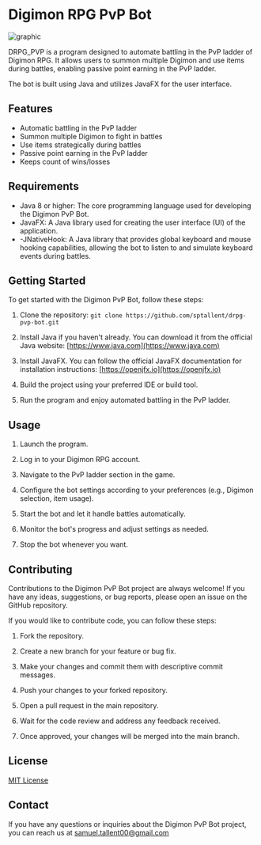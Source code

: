 # Digimon RPG PvP Bot
![graphic](https://github.com/sptallent/drpg-pvp-bot/assets/17508350/2044132b-142f-402b-aaa1-350b542c61d6)

DRPG_PVP is a program designed to automate battling in the PvP ladder of Digimon RPG. It allows users to summon multiple Digimon and use items during battles, enabling passive point earning in the PvP ladder.

The bot is built using Java and utilizes JavaFX for the user interface.

## Features

- Automatic battling in the PvP ladder
- Summon multiple Digimon to fight in battles
- Use items strategically during battles
- Passive point earning in the PvP ladder
- Keeps count of wins/losses

## Requirements

- Java 8 or higher: The core programming language used for developing the Digimon PvP Bot.
- JavaFX: A Java library used for creating the user interface (UI) of the application.
- -JNativeHook: A Java library that provides global keyboard and mouse hooking capabilities, allowing the bot to listen to and simulate keyboard events during battles.

## Getting Started

To get started with the Digimon PvP Bot, follow these steps:

1. Clone the repository: ```git clone https://github.com/sptallent/drpg-pvp-bot.git```

2. Install Java if you haven't already. You can download it from the official Java website: [https://www.java.com](https://www.java.com)

3. Install JavaFX. You can follow the official JavaFX documentation for installation instructions: [https://openjfx.io](https://openjfx.io)

4. Build the project using your preferred IDE or build tool.

5. Run the program and enjoy automated battling in the PvP ladder.

## Usage

1. Launch the program.

2. Log in to your Digimon RPG account.

3. Navigate to the PvP ladder section in the game.

4. Configure the bot settings according to your preferences (e.g., Digimon selection, item usage).

5. Start the bot and let it handle battles automatically.

6. Monitor the bot's progress and adjust settings as needed.

7. Stop the bot whenever you want.

## Contributing

Contributions to the Digimon PvP Bot project are always welcome! If you have any ideas, suggestions, or bug reports, please open an issue on the GitHub repository.

If you would like to contribute code, you can follow these steps:

1. Fork the repository.

2. Create a new branch for your feature or bug fix.

3. Make your changes and commit them with descriptive commit messages.

4. Push your changes to your forked repository.

5. Open a pull request in the main repository.

6. Wait for the code review and address any feedback received.

7. Once approved, your changes will be merged into the main branch.

## License

[MIT License](LICENSE.md)

## Contact

If you have any questions or inquiries about the Digimon PvP Bot project, you can reach us at samuel.tallent00@gmail.com
